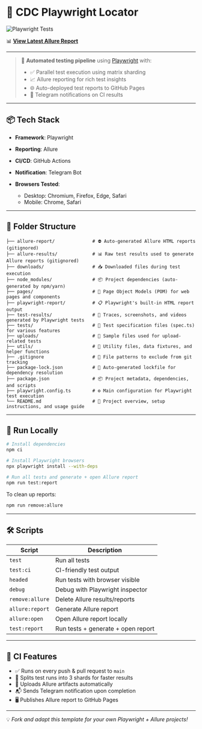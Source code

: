 # 🎯 CDC Playwright Locator

![Playwright Tests](https://github.com/suprimaaldino/cdcplaywrightlocator/actions/workflows/playwright.yml/badge.svg)

📊 [**View Latest Allure Report**](https://suprimaaldino.github.io/cdcplaywrightlocator/)

---

> 🚀 **Automated testing pipeline** using [Playwright](https://playwright.dev/) with:
>
> * ✅ Parallel test execution using matrix sharding
> * 📈 Allure reporting for rich test insights
> * 🌐 Auto-deployed test reports to GitHub Pages
> * 🔔 Telegram notifications on CI results

---

## 📦 Tech Stack

* **Framework**: Playwright
* **Reporting**: Allure
* **CI/CD**: GitHub Actions
* **Notification**: Telegram Bot
* **Browsers Tested**:

  * Desktop: Chromium, Firefox, Edge, Safari
  * Mobile: Chrome, Safari

---

## 📂 Folder Structure

```
├── allure-report/              # ⛔ Auto-generated Allure HTML reports (gitignored)
├── allure-results/             # 📊 Raw test results used to generate Allure reports (gitignored)
├── downloads/                  # 📥 Downloaded files during test execution
├── node_modules/               # 📦 Project dependencies (auto-generated by npm/yarn)
├── pages/                      # 🧱 Page Object Models (POM) for web pages and components
├── playwright-report/          # 📋 Playwright's built-in HTML report output
├── test-results/               # 🎥 Traces, screenshots, and videos generated by Playwright tests
├── tests/                      # 🧪 Test specification files (spec.ts) for various features
├── uploads/                    # 📂 Sample files used for upload-related tests
├── utils/                      # 🔧 Utility files, data fixtures, and helper functions
├── .gitignore                  # 📄 File patterns to exclude from git tracking
├── package-lock.json           # 🔐 Auto-generated lockfile for dependency resolution
├── package.json                # 📦 Project metadata, dependencies, and scripts
├── playwright.config.ts        # ⚙️ Main configuration for Playwright test execution
└── README.md                   # 📝 Project overview, setup instructions, and usage guide
```

---

## 🚀 Run Locally

```bash
# Install dependencies
npm ci

# Install Playwright browsers
npx playwright install --with-deps

# Run all tests and generate + open Allure report
npm run test:report
```

To clean up reports:

```bash
npm run remove:allure
```

---

## 🛠 Scripts

| Script          | Description                        |
| --------------- | ---------------------------------- |
| `test`          | Run all tests                      |
| `test:ci`       | CI-friendly test output            |
| `headed`        | Run tests with browser visible     |
| `debug`         | Debug with Playwright inspector    |
| `remove:allure` | Delete Allure results/reports      |
| `allure:report` | Generate Allure report             |
| `allure:open`   | Open Allure report locally         |
| `test:report`   | Run tests + generate + open report |

---

## 📢 CI Features

* ✅ Runs on every push & pull request to `main`
* 🧹 Splits test runs into 3 shards for faster results
* 📆 Uploads Allure artifacts automatically
* 📬 Sends Telegram notification upon completion
* 🖥️ Publishes Allure report to GitHub Pages

---

💡 *Fork and adapt this template for your own Playwright + Allure projects!*
